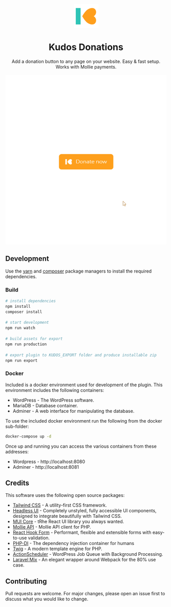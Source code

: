 <div align="center">
    <img alt="Kudos logo" src="assets/icon-128x128.png" width="75">
    <h1>Kudos Donations</h1>
    Add a donation button to any page on your website. Easy & fast setup. Works with Mollie payments.
    <br>
    <br>
    <img src="assets/demo-1.gif" alt="Kudos Donations">
</div>

## Development

Use the [yarn](https://yarnpkg.com/) and [composer](https://getcomposer.org/) package managers to install the required
dependencies.

### Build

````bash
# install dependencies
npm install
composer install

# start development
npm run watch

# build assets for export
npm run production

# export plugin to KUDOS_EXPORT folder and produce installable zip
npm run export
````

### Docker

Included is a docker environment used for development of the plugin. This environment includes the following containers:

- WordPress - The WordPress software.
- MariaDB - Database container.
- Adminer - A web interface for manipulating the database.

To use the included docker environment run the following from the docker sub-folder:

````bash
docker-compose up -d
````

Once up and running you can access the various containers from these addresses:

- Wordpress - http://localhost:8080
- Adminer - http://localhost:8081

## Credits

This software uses the following open source packages:

- [Tailwind CSS](https://tailwindcss.com/) - A utility-first CSS framework.
- [Headless UI](https://github.com/tailwindlabs/headlessui) - Completely unstyled, fully accessible UI components,
  designed to integrate beautifully with Tailwind CSS.
- [MUI Core](https://github.com/mui/material-ui) - tRhe React UI library you always wanted.
- [Mollie API](https://github.com/mollie/mollie-api-php) - Mollie API client for PHP.
- [React Hook Form](https://github.com/react-hook-form/react-hook-form) - Performant, flexible and extensible forms
  with easy-to-use validation.
- [PHP-DI](https://github.com/PHP-DI/PHP-DI) - The dependency injection container for humans
- [Twig](https://twig.symfony.com/) - A modern template engine for PHP.
- [ActionScheduler](https://actionscheduler.org/) - WordPress Job Queue with Background Processing.
- [Laravel Mix](https://laravel-mix.com/) - An elegant wrapper around Webpack for the 80% use case.

## Contributing

Pull requests are welcome. For major changes, please open an issue first to discuss what you would like to change.